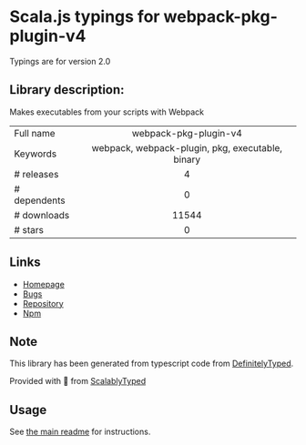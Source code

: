 
# Scala.js typings for webpack-pkg-plugin-v4

Typings are for version 2.0

## Library description:
Makes executables from your scripts with Webpack

|                    |                 |
| ------------------ | :-------------: |
| Full name          | webpack-pkg-plugin-v4 |
| Keywords           | webpack, webpack-plugin, pkg, executable, binary |
| # releases         | 4 |
| # dependents       | 0 |
| # downloads        | 11544 |
| # stars            | 0 |

## Links
- [Homepage](https://github.com/Metnew/webpack-pkg-plugin#readme)
- [Bugs](https://github.com/Metnew/webpack-pkg-plugin/issues)
- [Repository](https://github.com/Metnew/webpack-pkg-plugin)
- [Npm](https://www.npmjs.com/package/webpack-pkg-plugin-v4)
    


## Note
This library has been generated from typescript code from [DefinitelyTyped](https://definitelytyped.org).

Provided with :purple_heart: from [ScalablyTyped](https://github.com/oyvindberg/ScalablyTyped)

## Usage
See [the main readme](../../readme.md) for instructions.


